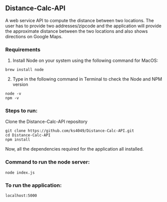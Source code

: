 ## Distance-Calc-API
A web service API to compute the distance between two locations.
The user has to provide two addresses/zipcode and the application will provide the approximate distance between the two locations and also shows directions on Google Maps.

### Requirements
1. Install Node on your system using the following command for MacOS:
  ```
  brew install node
  ```
2. Type in the following command in Terminal to check the Node and NPM version
  ```
  node -v
  npm -v
  ```

### Steps to run:
Clone the Distance-Calc-API repository
  ```
  git clone https://github.com/ks4049/Distance-Calc-API.git
  cd Distance-Calc-API
  npm install 
  ```
  Now, all the dependencies required for the application all installed.
 
  ### Command to run the node server:
  ```
  node index.js
  ```
  ### To run the application:
  ```
  localhost:5000
  ```
